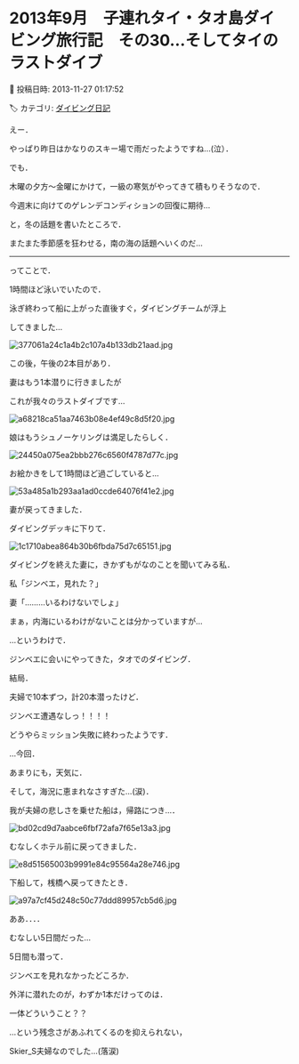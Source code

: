 # 2013年9月　子連れタイ・タオ島ダイビング旅行記　その30…そしてタイのラストダイブ

📅 投稿日時: 2013-11-27 01:17:52

🏷️ カテゴリ: [ダイビング日記](ce3a7a8d424d112fce83ee85c81a0e344.md)

えー．


やっぱり昨日はかなりのスキー場で雨だったようですね…(泣）．


でも．


木曜の夕方～金曜にかけて，一級の寒気がやってきて積もりそうなので．


今週末に向けてのゲレンデコンディションの回復に期待…





と，冬の話題を書いたところで．


またまた季節感を狂わせる，南の海の話題へいくのだ…


----





ってことで．


1時間ほど泳いでいたので．


泳ぎ終わって船に上がった直後すぐ，ダイビングチームが浮上


してきました…




![377061a24c1a4b2c107a4b133db21aad.jpg](images/377061a24c1a4b2c107a4b133db21aad.jpg)







この後，午後の2本目があり．


妻はもう1本潜りに行きましたが


これが我々のラストダイブです…




![a68218ca51aa7463b08e4ef49c8d5f20.jpg](images/a68218ca51aa7463b08e4ef49c8d5f20.jpg)




娘はもうシュノーケリングは満足したらしく．




![24450a075ea2bbb276c6560f4787d77c.jpg](images/24450a075ea2bbb276c6560f4787d77c.jpg)




お絵かきをして1時間ほど過ごしていると…




![53a485a1b293aa1ad0ccde64076f41e2.jpg](images/53a485a1b293aa1ad0ccde64076f41e2.jpg)




妻が戻ってきました．





ダイビングデッキに下りて．




![1c1710abea864b30b6fbda75d7c65151.jpg](images/1c1710abea864b30b6fbda75d7c65151.jpg)




ダイビングを終えた妻に，きかずもがなのことを聞いてみる私．





私「ジンベエ，見れた？」





妻「………いるわけないでしょ」





まぁ，内海にいるわけがないことは分かっていますが…





…というわけで．


ジンベエに会いにやってきた，タオでのダイビング．


結局．


夫婦で10本ずつ，計20本潜ったけど．


ジンベエ遭遇なしっ！！！！


どうやらミッション失敗に終わったようです．





…今回．


あまりにも，天気に．


そして，海況に恵まれなさすぎた…(涙)．





我が夫婦の悲しさを乗せた船は，帰路につき…．




![bd02cd9d7aabce6fbf72afa7f65e13a3.jpg](images/bd02cd9d7aabce6fbf72afa7f65e13a3.jpg)




むなしくホテル前に戻ってきました．




![e8d51565003b9991e84c95564a28e746.jpg](images/e8d51565003b9991e84c95564a28e746.jpg)




下船して，桟橋へ戻ってきたとき．




![a97a7cf45d248c50c77ddd89957cb5d6.jpg](images/a97a7cf45d248c50c77ddd89957cb5d6.jpg)







ああ．．．．


むなしい5日間だった…


5日間も潜って．


ジンベエを見れなかったどころか．


外洋に潜れたのが，わずか1本だけってのは．


一体どういうこと？？





…という残念さがあふれてくるのを抑えられない，


Skier_S夫婦なのでした…(落涙)
